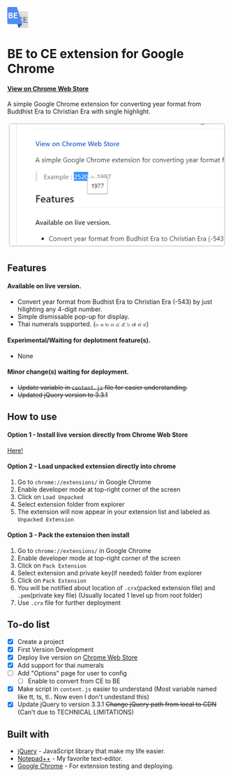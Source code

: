 
![Extension Icon](https://raw.githubusercontent.com/phwt/be-to-ce-extension/master/assets/icon48.png)

# BE to CE extension for Google Chrome

#### [View on Chrome Web Store](https://chrome.google.com/webstore/detail/%E0%B9%81%E0%B8%9B%E0%B8%A5%E0%B8%87%E0%B8%9E%E0%B8%B8%E0%B8%97%E0%B8%98%E0%B8%A8%E0%B8%B1%E0%B8%81%E0%B8%A3%E0%B8%B2%E0%B8%8A%E0%B9%80%E0%B8%9B%E0%B9%87%E0%B8%99%E0%B8%84%E0%B8%A3%E0%B8%B4%E0%B8%AA%E0%B8%95%E0%B9%8C%E0%B8%A8/ijcplkjiabnjmdeokicnmaohobiblfjd)

A simple Google Chrome extension for converting year format from Buddhist Era to Christian Era with single highlight.

![Preview Image](https://raw.githubusercontent.com/phwt/be-to-ce-extension/master/preview.jpg)

## Features

#### Available on live version. 
- Convert year format from Budhist Era to Christian Era (-543) by just hilighting any 4-digit number.
- Simple dismissable pop-up for display.
- Thai numerals supported. (๐ ๑ ๒ ๓ ๔ ๕ ๖ ๗ ๘ ๙)

#### Experimental/Waiting for deplotment feature(s).
- None

#### Minor change(s) waiting for deployment.
- ~~Update variable in `content.js` file for easier understanding.~~
- ~~Updated jQuery version to 3.3.1~~

## How to use

#### Option 1 - Install live version directly from Chrome Web Store

[Here!](https://chrome.google.com/webstore/detail/%E0%B9%81%E0%B8%9B%E0%B8%A5%E0%B8%87%E0%B8%9E%E0%B8%B8%E0%B8%97%E0%B8%98%E0%B8%A8%E0%B8%B1%E0%B8%81%E0%B8%A3%E0%B8%B2%E0%B8%8A%E0%B9%80%E0%B8%9B%E0%B9%87%E0%B8%99%E0%B8%84%E0%B8%A3%E0%B8%B4%E0%B8%AA%E0%B8%95%E0%B9%8C%E0%B8%A8/ijcplkjiabnjmdeokicnmaohobiblfjd)

#### Option 2 - Load unpacked extension directly into chrome

1. Go to `chrome://extensions/` in Google Chrome
2. Enable developer mode at top-right corner of the screen
3. Click on `Load Unpacked`
4. Select extension folder from explorer
5. The extension will now appear in your extension list and labeled as `Unpacked Extension`

#### Option 3 - Pack the extension then install

1. Go to `chrome://extensions/` in Google Chrome
2. Enable developer mode at top-right corner of the screen
3. Click on `Pack Extension`
4. Select extension and private key(if needed) folder from explorer
5. Click on `Pack Extension`
6. You will be notified about location of `.crx`(packed extension file) and `.pem`(private key file) (Usually located 1 level up from root folder)
7. Use `.crx` file for further deployment

## To-do list

- [X] Create a project
- [X] First Version Development
- [X] Deploy live version on [Chrome Web Store](https://chrome.google.com/webstore/detail/%E0%B9%81%E0%B8%9B%E0%B8%A5%E0%B8%87%E0%B8%9E%E0%B8%B8%E0%B8%97%E0%B8%98%E0%B8%A8%E0%B8%B1%E0%B8%81%E0%B8%A3%E0%B8%B2%E0%B8%8A%E0%B9%80%E0%B8%9B%E0%B9%87%E0%B8%99%E0%B8%84%E0%B8%A3%E0%B8%B4%E0%B8%AA%E0%B8%95%E0%B9%8C%E0%B8%A8/ijcplkjiabnjmdeokicnmaohobiblfjd)
- [X] Add support for thai numerals
- [ ] Add "Options" page for user to config
   - [ ] Enable to convert from CE to BE
- [X] Make script in `content.js` easier to understand (Most variable named like tt, ts, tl.. Now even I don't undestand this)
- [X] Update jQuery to version 3.3.1 ~~Change jQuery path from local to CDN~~ (Can't due to TECHNICAL LIMITATIONS) 

## Built with

- [jQuery](https://jquery.com/) - JavaScript library that make my life easier.
- [Notepad++](https://notepad-plus-plus.org/) - My favorite text-editor.
- [Google Chrome](https://www.google.com/chrome/) - For extension testing and deploying.
